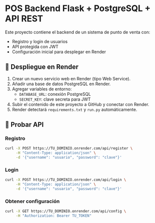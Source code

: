 # POS Backend Flask + PostgreSQL + API REST

Este proyecto contiene el backend de un sistema de punto de venta con:
- Registro y login de usuarios
- API protegida con JWT
- Configuración inicial para desplegar en Render

## 🚀 Despliegue en Render

1. Crear un nuevo servicio web en Render (tipo Web Service).
2. Añadir una base de datos PostgreSQL en Render.
3. Agregar variables de entorno:
   - `DATABASE_URL`: conexión PostgreSQL
   - `SECRET_KEY`: clave secreta para JWT
4. Subir el contenido de este proyecto a GitHub y conectar con Render.
5. Render detectará `requirements.txt` y `run.py` automáticamente.

## 🧪 Probar API

### Registro
```bash
curl -X POST https://TU_DOMINIO.onrender.com/api/register \
     -H "Content-Type: application/json" \
     -d '{"username": "usuario", "password": "clave"}'
```

### Login
```bash
curl -X POST https://TU_DOMINIO.onrender.com/api/login \
     -H "Content-Type: application/json" \
     -d '{"username": "usuario", "password": "clave"}'
```

### Obtener configuración
```bash
curl -X GET https://TU_DOMINIO.onrender.com/api/config \
     -H "Authorization: Bearer TU_TOKEN"
```
